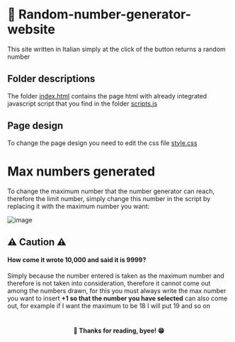 # 🔢 Random-number-generator-website

This site written in Italian simply at the click of the button returns a random number

<h2>Folder descriptions</h2>
The folder <a href="https://github.com/Custyyyy/Random-number-generator-website/blob/main/index.html">index.html</a> contains the page html with already integrated javascript script that you find in the folder <a href="https://github.com/Custyyyy/Random-number-generator-website/blob/main/scripts.js">scripts.js</a>

<h2>Page design</h2>
To change the page design you need to edit the css file <a href="https://github.com/Custyyyy/Random-number-generator-website/blob/main/style.css">style.css</a>

<h1>Max numbers generated</h1>
To change the maximum number that the number generator can reach, therefore the limit number, simply change this number in the script by replacing it with the maximum number you want:

![image](https://cdn.discordapp.com/attachments/805528177844944929/920053314849218680/proc.png)
<h2>⚠️ Caution ⚠️</h2>
<h4>How come it wrote 10,000 and said it is 9999?</h4>
Simply because the number entered is taken as the maximum number and therefore is not taken into consideration, therefore it cannot come out among the numbers drawn, for this you must always write the max number you want to insert <strong>+1 so that the number you have selected</strong> can also come out, for example if I want the maximum to be 18 I will put 19 and so on

<h1></h1>
<h4 align="center"> 👋  Thanks for reading, byee!  😁</h4>
